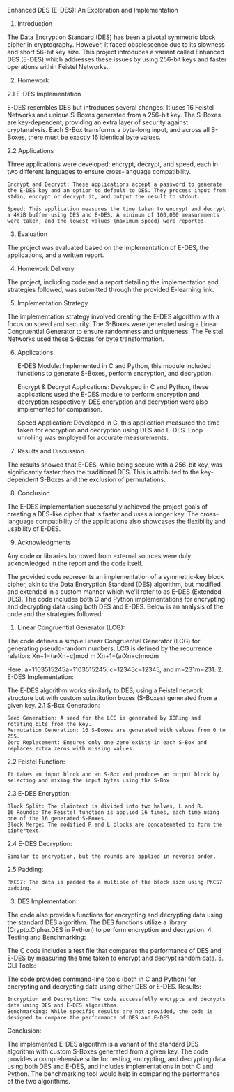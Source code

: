 Enhanced DES (E-DES): An Exploration and Implementation

1. Introduction

The Data Encryption Standard (DES) has been a pivotal symmetric block cipher in cryptography. However, it faced obsolescence due to its slowness and short 56-bit key size. This project introduces a variant called Enhanced DES (E-DES) which addresses these issues by using 256-bit keys and faster operations within Feistel Networks.

2. Homework

2.1 E-DES Implementation

E-DES resembles DES but introduces several changes. It uses 16 Feistel Networks and unique S-Boxes generated from a 256-bit key. The S-Boxes are key-dependent, providing an extra layer of security against cryptanalysis. Each S-Box transforms a byte-long input, and across all S-Boxes, there must be exactly 16 identical byte values.

2.2 Applications

Three applications were developed: encrypt, decrypt, and speed, each in two different languages to ensure cross-language compatibility.

    Encrypt and Decrypt: These applications accept a password to generate the E-DES key and an option to default to DES. They process input from stdin, encrypt or decrypt it, and output the result to stdout.

    Speed: This application measures the time taken to encrypt and decrypt a 4KiB buffer using DES and E-DES. A minimum of 100,000 measurements were taken, and the lowest values (maximum speed) were reported.

3. Evaluation

The project was evaluated based on the implementation of E-DES, the applications, and a written report.

4. Homework Delivery

The project, including code and a report detailing the implementation and strategies followed, was submitted through the provided E-learning link.

5. Implementation Strategy

The implementation strategy involved creating the E-DES algorithm with a focus on speed and security. The S-Boxes were generated using a Linear Congruential Generator to ensure randomness and uniqueness. The Feistel Networks used these S-Boxes for byte transformation.

6. Applications

    E-DES Module: Implemented in C and Python, this module included functions to generate S-Boxes, perform encryption, and decryption.

    Encrypt & Decrypt Applications: Developed in C and Python, these applications used the E-DES module to perform encryption and decryption respectively. DES encryption and decryption were also implemented for comparison.

    Speed Application: Developed in C, this application measured the time taken for encryption and decryption using DES and E-DES. Loop unrolling was employed for accurate measurements.

7. Results and Discussion

The results showed that E-DES, while being secure with a 256-bit key, was significantly faster than the traditional DES. This is attributed to the key-dependent S-Boxes and the exclusion of permutations.

8. Conclusion

The E-DES implementation successfully achieved the project goals of creating a DES-like cipher that is faster and uses a longer key. The cross-language compatibility of the applications also showcases the flexibility and usability of E-DES.

9. Acknowledgments

Any code or libraries borrowed from external sources were duly acknowledged in the report and the code itself.



The provided code represents an implementation of a symmetric-key block cipher, akin to the Data Encryption Standard (DES) algorithm, but modified and extended in a custom manner which we'll refer to as E-DES (Extended DES). The code includes both C and Python implementations for encrypting and decrypting data using both DES and E-DES. Below is an analysis of the code and the strategies followed:
1. Linear Congruential Generator (LCG):

The code defines a simple Linear Congruential Generator (LCG) for generating pseudo-random numbers. LCG is defined by the recurrence relation:
Xn+1=(a⋅Xn+c)mod  m
Xn+1​=(a⋅Xn​+c)modm

Here, a=1103515245a=1103515245, c=12345c=12345, and m=231m=231.
2. E-DES Implementation:

The E-DES algorithm works similarly to DES, using a Feistel network structure but with custom substitution boxes (S-Boxes) generated from a given key.
2.1 S-Box Generation:

    Seed Generation: A seed for the LCG is generated by XORing and rotating bits from the key.
    Permutation Generation: 16 S-Boxes are generated with values from 0 to 255.
    Zero Replacement: Ensures only one zero exists in each S-Box and replaces extra zeros with missing values.

2.2 Feistel Function:

    It takes an input block and an S-Box and produces an output block by selecting and mixing the input bytes using the S-Box.

2.3 E-DES Encryption:

    Block Split: The plaintext is divided into two halves, L and R.
    16 Rounds: The Feistel function is applied 16 times, each time using one of the 16 generated S-Boxes.
    Block Merge: The modified R and L blocks are concatenated to form the ciphertext.

2.4 E-DES Decryption:

    Similar to encryption, but the rounds are applied in reverse order.

2.5 Padding:

    PKCS7: The data is padded to a multiple of the block size using PKCS7 padding.

3. DES Implementation:

The code also provides functions for encrypting and decrypting data using the standard DES algorithm. The DES functions utilize a library (Crypto.Cipher.DES in Python) to perform encryption and decryption.
4. Testing and Benchmarking:

The C code includes a test file that compares the performance of DES and E-DES by measuring the time taken to encrypt and decrypt random data.
5. CLI Tools:

The code provides command-line tools (both in C and Python) for encrypting and decrypting data using either DES or E-DES.
Results:

    Encryption and Decryption: The code successfully encrypts and decrypts data using DES and E-DES algorithms.
    Benchmarking: While specific results are not provided, the code is designed to compare the performance of DES and E-DES.

Conclusion:

The implemented E-DES algorithm is a variant of the standard DES algorithm with custom S-Boxes generated from a given key. The code provides a comprehensive suite for testing, encrypting, and decrypting data using both DES and E-DES, and includes implementations in both C and Python. The benchmarking tool would help in comparing the performance of the two algorithms.